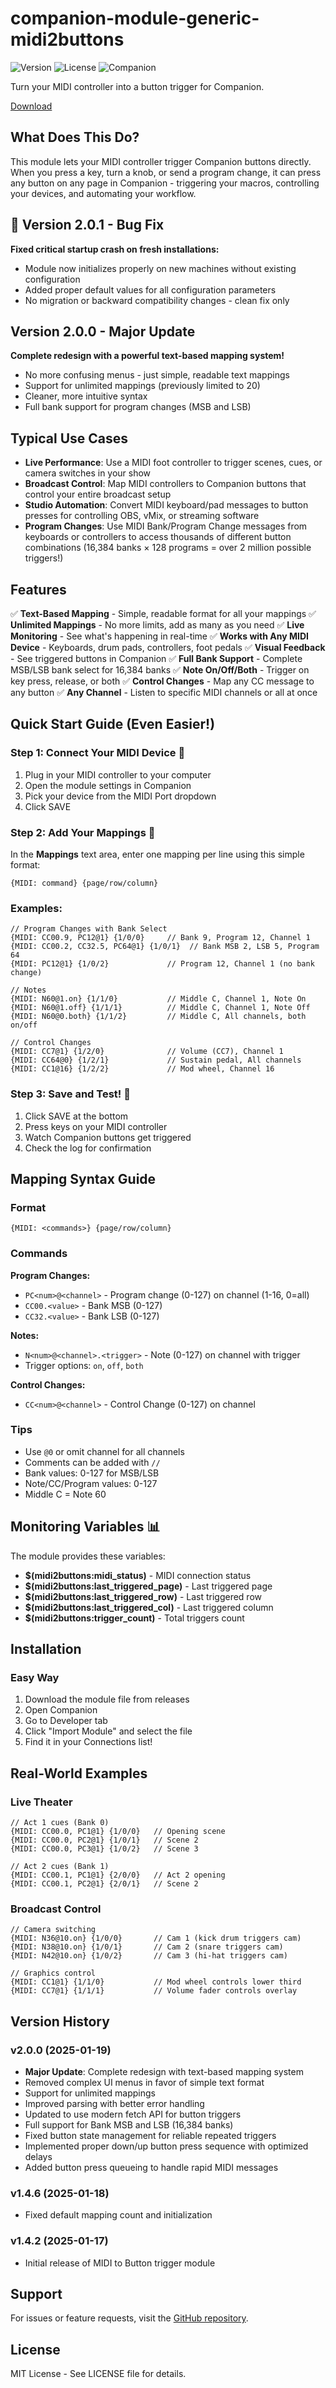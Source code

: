 # companion-module-generic-midi2buttons

![Version](https://img.shields.io/badge/version-2.0.1-blue)
![License](https://img.shields.io/badge/license-MIT-green)
![Companion](https://img.shields.io/badge/Companion-3.0+-orange)

Turn your MIDI controller into a button trigger for Companion.

[Download](https://github.com/bitfocus/companion-module-generic-midi2buttons/releases/latest)

## What Does This Do?

This module lets your MIDI controller trigger Companion buttons directly. When you press a key, turn a knob, or send a program change, it can press any button on any page in Companion - triggering your macros, controlling your devices, and automating your workflow.

## 🚀 Version 2.0.1 - Bug Fix

**Fixed critical startup crash on fresh installations:**

- Module now initializes properly on new machines without existing configuration
- Added proper default values for all configuration parameters
- No migration or backward compatibility changes - clean fix only

## Version 2.0.0 - Major Update

**Complete redesign with a powerful text-based mapping system!**

- No more confusing menus - just simple, readable text mappings
- Support for unlimited mappings (previously limited to 20)
- Cleaner, more intuitive syntax
- Full bank support for program changes (MSB and LSB)

## Typical Use Cases

- **Live Performance**: Use a MIDI foot controller to trigger scenes, cues, or camera switches in your show
- **Broadcast Control**: Map MIDI controllers to Companion buttons that control your entire broadcast setup
- **Studio Automation**: Convert MIDI keyboard/pad messages to button presses for controlling OBS, vMix, or streaming software
- **Program Changes**: Use MIDI Bank/Program Change messages from keyboards or controllers to access thousands of different button combinations (16,384 banks × 128 programs = over 2 million possible triggers!)

## Features

✅ **Text-Based Mapping** - Simple, readable format for all your mappings
✅ **Unlimited Mappings** - No more limits, add as many as you need
✅ **Live Monitoring** - See what's happening in real-time
✅ **Works with Any MIDI Device** - Keyboards, drum pads, controllers, foot pedals
✅ **Visual Feedback** - See triggered buttons in Companion
✅ **Full Bank Support** - Complete MSB/LSB bank select for 16,384 banks
✅ **Note On/Off/Both** - Trigger on key press, release, or both
✅ **Control Changes** - Map any CC message to any button
✅ **Any Channel** - Listen to specific MIDI channels or all at once

## Quick Start Guide (Even Easier!)

### Step 1: Connect Your MIDI Device 🎹

1. Plug in your MIDI controller to your computer
2. Open the module settings in Companion
3. Pick your device from the MIDI Port dropdown
4. Click SAVE

### Step 2: Add Your Mappings 📝

In the **Mappings** text area, enter one mapping per line using this simple format:

```
{MIDI: command} {page/row/column}
```

### Examples:

```
// Program Changes with Bank Select
{MIDI: CC00.9, PC12@1} {1/0/0}     // Bank 9, Program 12, Channel 1
{MIDI: CC00.2, CC32.5, PC64@1} {1/0/1}  // Bank MSB 2, LSB 5, Program 64
{MIDI: PC12@1} {1/0/2}             // Program 12, Channel 1 (no bank change)

// Notes
{MIDI: N60@1.on} {1/1/0}           // Middle C, Channel 1, Note On
{MIDI: N60@1.off} {1/1/1}          // Middle C, Channel 1, Note Off
{MIDI: N60@0.both} {1/1/2}         // Middle C, All channels, both on/off

// Control Changes
{MIDI: CC7@1} {1/2/0}              // Volume (CC7), Channel 1
{MIDI: CC64@0} {1/2/1}             // Sustain pedal, All channels
{MIDI: CC1@16} {1/2/2}             // Mod wheel, Channel 16
```

### Step 3: Save and Test! 🎉

1. Click SAVE at the bottom
2. Press keys on your MIDI controller
3. Watch Companion buttons get triggered
4. Check the log for confirmation

## Mapping Syntax Guide

### Format

`{MIDI: <commands>} {page/row/column}`

### Commands

**Program Changes:**

- `PC<num>@<channel>` - Program change (0-127) on channel (1-16, 0=all)
- `CC00.<value>` - Bank MSB (0-127)
- `CC32.<value>` - Bank LSB (0-127)

**Notes:**

- `N<num>@<channel>.<trigger>` - Note (0-127) on channel with trigger
- Trigger options: `on`, `off`, `both`

**Control Changes:**

- `CC<num>@<channel>` - Control Change (0-127) on channel

### Tips

- Use `@0` or omit channel for all channels
- Comments can be added with `//`
- Bank values: 0-127 for MSB/LSB
- Note/CC/Program values: 0-127
- Middle C = Note 60

## Monitoring Variables 📊

The module provides these variables:

- **$(midi2buttons:midi_status)** - MIDI connection status
- **$(midi2buttons:last_triggered_page)** - Last triggered page
- **$(midi2buttons:last_triggered_row)** - Last triggered row
- **$(midi2buttons:last_triggered_col)** - Last triggered column
- **$(midi2buttons:trigger_count)** - Total triggers count

## Installation

### Easy Way

1. Download the module file from releases
2. Open Companion
3. Go to Developer tab
4. Click "Import Module" and select the file
5. Find it in your Connections list!

## Real-World Examples

### Live Theater

```
// Act 1 cues (Bank 0)
{MIDI: CC00.0, PC1@1} {1/0/0}   // Opening scene
{MIDI: CC00.0, PC2@1} {1/0/1}   // Scene 2
{MIDI: CC00.0, PC3@1} {1/0/2}   // Scene 3

// Act 2 cues (Bank 1)
{MIDI: CC00.1, PC1@1} {2/0/0}   // Act 2 opening
{MIDI: CC00.1, PC2@1} {2/0/1}   // Scene 2
```

### Broadcast Control

```
// Camera switching
{MIDI: N36@10.on} {1/0/0}       // Cam 1 (kick drum triggers cam)
{MIDI: N38@10.on} {1/0/1}       // Cam 2 (snare triggers cam)
{MIDI: N42@10.on} {1/0/2}       // Cam 3 (hi-hat triggers cam)

// Graphics control
{MIDI: CC1@1} {1/1/0}           // Mod wheel controls lower third
{MIDI: CC7@1} {1/1/1}           // Volume fader controls overlay
```

## Version History

### v2.0.0 (2025-01-19)

- **Major Update**: Complete redesign with text-based mapping system
- Removed complex UI menus in favor of simple text format
- Support for unlimited mappings
- Improved parsing with better error handling
- Updated to use modern fetch API for button triggers
- Full support for Bank MSB and LSB (16,384 banks)
- Fixed button state management for reliable repeated triggers
- Implemented proper down/up button press sequence with optimized delays
- Added button press queueing to handle rapid MIDI messages

### v1.4.6 (2025-01-18)

- Fixed default mapping count and initialization

### v1.4.2 (2025-01-17)

- Initial release of MIDI to Button trigger module

## Support

For issues or feature requests, visit the [GitHub repository](https://github.com/bitfocus/companion-module-generic-midi2buttons).

## License

MIT License - See LICENSE file for details.
